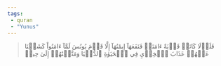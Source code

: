 ```yaml
---
tags: 
 - quran 
 - "Yunus"
---
```


> فَلَوۡلَا كَانَتۡ قَرۡيَةٌ ءَامَنَتۡ فَنَفَعَهَآ إِيمَٰنُهَآ إِلَّا قَوۡمَ يُونُسَ لَمَّآ ءَامَنُواْ كَشَفۡنَا عَنۡهُمۡ عَذَابَ ٱلۡخِزۡيِ فِي ٱلۡحَيَوٰةِ ٱلدُّنۡيَا وَمَتَّعۡنَٰهُمۡ إِلَىٰ حِينٖ
